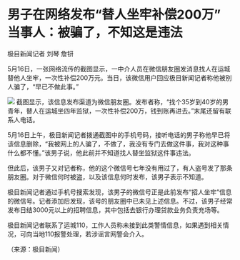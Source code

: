 # 男子在网络发布“替人坐牢补偿200万” 当事人：被骗了，不知这是违法

极目新闻记者 刘琴 詹钘

5月16日，一张网络流传的截图显示，一中介人员在微信朋友圈发消息找人在运城替他人坐牢，一次性补偿200万元。当日，该微信用户回应极目新闻记者称他被别人骗了，“早已不做此事。”

![](https://inews.gtimg.com/om_bt/OczhUe5bsfpG7-aI3FpEdjGCVydDZMF3PybSRxBoDh_9wAA/1000)
截图显示，该信息发布渠道为微信朋友圈。发布者称，“找个35岁到40岁的男青年，替人在运城坐四年监狱，一次性补偿200万，钱到账再进去。”末尾还留有联系人电话。

5月16日上午，极目新闻记者拨通截图中的手机号码，接听电话的男子称他早已将该信息删除，“我被网上的人骗了，不做了，我没有专门去做这件事，我对这种事什么都不懂。”该男子说，他此前并不知道找人替坐监狱这件事违法。

但此后，该男子又对记者称，他的这个微信号七年没有用过了，有人盗号发了那条朋友圈。对于微信何时被盗，以及该信息何时发布，该男子表示不知道。

极目新闻记者通过手机号搜索发现，该男子的微信号正是此前发布“招人坐牢”信息的微信号。记者添加后发现，该号的朋友圈中已未见上述信息。不过，该男子经常发布日结3000元以上的招聘信息，其中包括去银行办理贷款业务负责充场等。

极目新闻记者联系了运城110，工作人员称未接到此类警情信息，如果遇到相关情况，可向当地110报警处理，若涉谣言网警会介入。

（来源：极目新闻）

